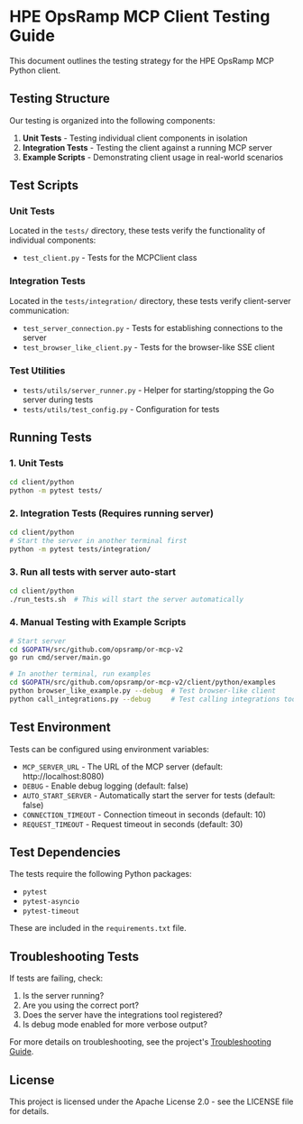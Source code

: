 # HPE OpsRamp MCP Client Testing Guide

This document outlines the testing strategy for the HPE OpsRamp MCP Python client.

## Testing Structure

Our testing is organized into the following components:

1. **Unit Tests** - Testing individual client components in isolation
2. **Integration Tests** - Testing the client against a running MCP server
3. **Example Scripts** - Demonstrating client usage in real-world scenarios

## Test Scripts

### Unit Tests
Located in the `tests/` directory, these tests verify the functionality of individual components:
- `test_client.py` - Tests for the MCPClient class

### Integration Tests
Located in the `tests/integration/` directory, these tests verify client-server communication:
- `test_server_connection.py` - Tests for establishing connections to the server
- `test_browser_like_client.py` - Tests for the browser-like SSE client

### Test Utilities
- `tests/utils/server_runner.py` - Helper for starting/stopping the Go server during tests
- `tests/utils/test_config.py` - Configuration for tests

## Running Tests

### 1. Unit Tests
```bash
cd client/python
python -m pytest tests/
```

### 2. Integration Tests (Requires running server)
```bash
cd client/python
# Start the server in another terminal first
python -m pytest tests/integration/
```

### 3. Run all tests with server auto-start
```bash
cd client/python
./run_tests.sh  # This will start the server automatically
```

### 4. Manual Testing with Example Scripts
```bash
# Start server
cd $GOPATH/src/github.com/opsramp/or-mcp-v2
go run cmd/server/main.go

# In another terminal, run examples
cd $GOPATH/src/github.com/opsramp/or-mcp-v2/client/python/examples
python browser_like_example.py --debug  # Test browser-like client
python call_integrations.py --debug     # Test calling integrations tool
```

## Test Environment

Tests can be configured using environment variables:
- `MCP_SERVER_URL` - The URL of the MCP server (default: http://localhost:8080)
- `DEBUG` - Enable debug logging (default: false)
- `AUTO_START_SERVER` - Automatically start the server for tests (default: false)
- `CONNECTION_TIMEOUT` - Connection timeout in seconds (default: 10)
- `REQUEST_TIMEOUT` - Request timeout in seconds (default: 30)

## Test Dependencies

The tests require the following Python packages:
- `pytest`
- `pytest-asyncio`
- `pytest-timeout`

These are included in the `requirements.txt` file.

## Troubleshooting Tests

If tests are failing, check:
1. Is the server running?
2. Are you using the correct port?
3. Does the server have the integrations tool registered?
4. Is debug mode enabled for more verbose output?

For more details on troubleshooting, see the project's [Troubleshooting Guide](../docs/TROUBLESHOOTING.md).

## License

This project is licensed under the Apache License 2.0 - see the LICENSE file for details. 